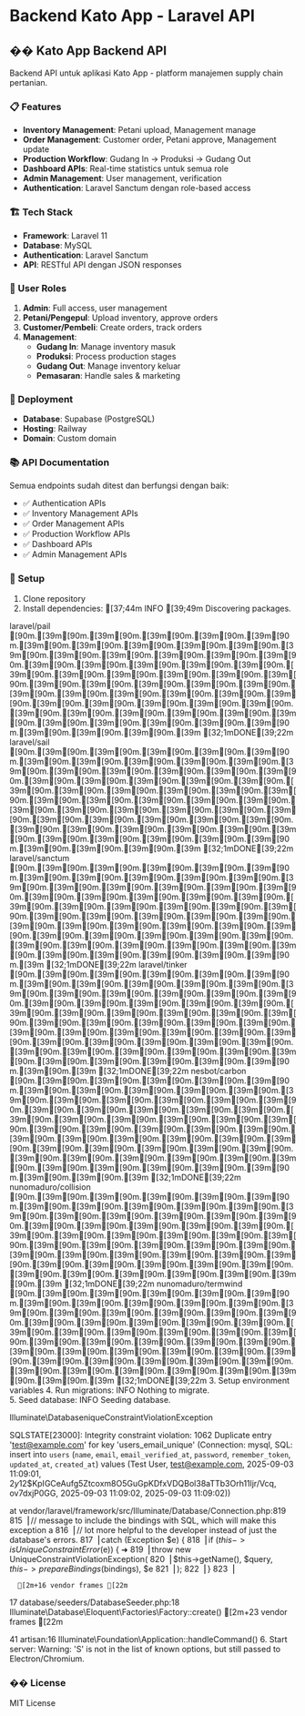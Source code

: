 # Backend Kato App - Laravel API

## �� Kato App Backend API

Backend API untuk aplikasi Kato App - platform manajemen supply chain pertanian.

### 📋 Features

- **Inventory Management**: Petani upload, Management manage
- **Order Management**: Customer order, Petani approve, Management update
- **Production Workflow**: Gudang In → Produksi → Gudang Out
- **Dashboard APIs**: Real-time statistics untuk semua role
- **Admin Management**: User management, verification
- **Authentication**: Laravel Sanctum dengan role-based access

### 🏗️ Tech Stack

- **Framework**: Laravel 11
- **Database**: MySQL
- **Authentication**: Laravel Sanctum
- **API**: RESTful API dengan JSON responses

### 👥 User Roles

1. **Admin**: Full access, user management
2. **Petani/Pengepul**: Upload inventory, approve orders
3. **Customer/Pembeli**: Create orders, track orders
4. **Management**:
   - **Gudang In**: Manage inventory masuk
   - **Produksi**: Process production stages
   - **Gudang Out**: Manage inventory keluar
   - **Pemasaran**: Handle sales & marketing

### 🚀 Deployment

- **Database**: Supabase (PostgreSQL)
- **Hosting**: Railway
- **Domain**: Custom domain

### 📚 API Documentation

Semua endpoints sudah ditest dan berfungsi dengan baik:
- ✅ Authentication APIs
- ✅ Inventory Management APIs
- ✅ Order Management APIs
- ✅ Production Workflow APIs
- ✅ Dashboard APIs
- ✅ Admin Management APIs

### 🔧 Setup

1. Clone repository
2. Install dependencies: 
  [37;44m INFO [39;49m Discovering packages.  

  laravel/pail [90m.[39m[90m.[39m[90m.[39m[90m.[39m[90m.[39m[90m.[39m[90m.[39m[90m.[39m[90m.[39m[90m.[39m[90m.[39m[90m.[39m[90m.[39m[90m.[39m[90m.[39m[90m.[39m[90m.[39m[90m.[39m[90m.[39m[90m.[39m[90m.[39m[90m.[39m[90m.[39m[90m.[39m[90m.[39m[90m.[39m[90m.[39m[90m.[39m[90m.[39m[90m.[39m[90m.[39m[90m.[39m[90m.[39m[90m.[39m[90m.[39m[90m.[39m[90m.[39m[90m.[39m[90m.[39m[90m.[39m[90m.[39m[90m.[39m[90m.[39m[90m.[39m[90m.[39m[90m.[39m[90m.[39m[90m.[39m[90m.[39m[90m.[39m[90m.[39m[90m.[39m[90m.[39m[90m.[39m[90m.[39m[90m.[39m[90m.[39m[90m.[39m [32;1mDONE[39;22m
  laravel/sail [90m.[39m[90m.[39m[90m.[39m[90m.[39m[90m.[39m[90m.[39m[90m.[39m[90m.[39m[90m.[39m[90m.[39m[90m.[39m[90m.[39m[90m.[39m[90m.[39m[90m.[39m[90m.[39m[90m.[39m[90m.[39m[90m.[39m[90m.[39m[90m.[39m[90m.[39m[90m.[39m[90m.[39m[90m.[39m[90m.[39m[90m.[39m[90m.[39m[90m.[39m[90m.[39m[90m.[39m[90m.[39m[90m.[39m[90m.[39m[90m.[39m[90m.[39m[90m.[39m[90m.[39m[90m.[39m[90m.[39m[90m.[39m[90m.[39m[90m.[39m[90m.[39m[90m.[39m[90m.[39m[90m.[39m[90m.[39m[90m.[39m[90m.[39m[90m.[39m[90m.[39m[90m.[39m[90m.[39m[90m.[39m[90m.[39m[90m.[39m[90m.[39m [32;1mDONE[39;22m
  laravel/sanctum [90m.[39m[90m.[39m[90m.[39m[90m.[39m[90m.[39m[90m.[39m[90m.[39m[90m.[39m[90m.[39m[90m.[39m[90m.[39m[90m.[39m[90m.[39m[90m.[39m[90m.[39m[90m.[39m[90m.[39m[90m.[39m[90m.[39m[90m.[39m[90m.[39m[90m.[39m[90m.[39m[90m.[39m[90m.[39m[90m.[39m[90m.[39m[90m.[39m[90m.[39m[90m.[39m[90m.[39m[90m.[39m[90m.[39m[90m.[39m[90m.[39m[90m.[39m[90m.[39m[90m.[39m[90m.[39m[90m.[39m[90m.[39m[90m.[39m[90m.[39m[90m.[39m[90m.[39m[90m.[39m[90m.[39m[90m.[39m[90m.[39m[90m.[39m[90m.[39m[90m.[39m[90m.[39m[90m.[39m[90m.[39m [32;1mDONE[39;22m
  laravel/tinker [90m.[39m[90m.[39m[90m.[39m[90m.[39m[90m.[39m[90m.[39m[90m.[39m[90m.[39m[90m.[39m[90m.[39m[90m.[39m[90m.[39m[90m.[39m[90m.[39m[90m.[39m[90m.[39m[90m.[39m[90m.[39m[90m.[39m[90m.[39m[90m.[39m[90m.[39m[90m.[39m[90m.[39m[90m.[39m[90m.[39m[90m.[39m[90m.[39m[90m.[39m[90m.[39m[90m.[39m[90m.[39m[90m.[39m[90m.[39m[90m.[39m[90m.[39m[90m.[39m[90m.[39m[90m.[39m[90m.[39m[90m.[39m[90m.[39m[90m.[39m[90m.[39m[90m.[39m[90m.[39m[90m.[39m[90m.[39m[90m.[39m[90m.[39m[90m.[39m[90m.[39m[90m.[39m[90m.[39m[90m.[39m[90m.[39m [32;1mDONE[39;22m
  nesbot/carbon [90m.[39m[90m.[39m[90m.[39m[90m.[39m[90m.[39m[90m.[39m[90m.[39m[90m.[39m[90m.[39m[90m.[39m[90m.[39m[90m.[39m[90m.[39m[90m.[39m[90m.[39m[90m.[39m[90m.[39m[90m.[39m[90m.[39m[90m.[39m[90m.[39m[90m.[39m[90m.[39m[90m.[39m[90m.[39m[90m.[39m[90m.[39m[90m.[39m[90m.[39m[90m.[39m[90m.[39m[90m.[39m[90m.[39m[90m.[39m[90m.[39m[90m.[39m[90m.[39m[90m.[39m[90m.[39m[90m.[39m[90m.[39m[90m.[39m[90m.[39m[90m.[39m[90m.[39m[90m.[39m[90m.[39m[90m.[39m[90m.[39m[90m.[39m[90m.[39m[90m.[39m[90m.[39m[90m.[39m[90m.[39m[90m.[39m[90m.[39m [32;1mDONE[39;22m
  nunomaduro/collision [90m.[39m[90m.[39m[90m.[39m[90m.[39m[90m.[39m[90m.[39m[90m.[39m[90m.[39m[90m.[39m[90m.[39m[90m.[39m[90m.[39m[90m.[39m[90m.[39m[90m.[39m[90m.[39m[90m.[39m[90m.[39m[90m.[39m[90m.[39m[90m.[39m[90m.[39m[90m.[39m[90m.[39m[90m.[39m[90m.[39m[90m.[39m[90m.[39m[90m.[39m[90m.[39m[90m.[39m[90m.[39m[90m.[39m[90m.[39m[90m.[39m[90m.[39m[90m.[39m[90m.[39m[90m.[39m[90m.[39m[90m.[39m[90m.[39m[90m.[39m[90m.[39m[90m.[39m[90m.[39m[90m.[39m[90m.[39m[90m.[39m[90m.[39m [32;1mDONE[39;22m
  nunomaduro/termwind [90m.[39m[90m.[39m[90m.[39m[90m.[39m[90m.[39m[90m.[39m[90m.[39m[90m.[39m[90m.[39m[90m.[39m[90m.[39m[90m.[39m[90m.[39m[90m.[39m[90m.[39m[90m.[39m[90m.[39m[90m.[39m[90m.[39m[90m.[39m[90m.[39m[90m.[39m[90m.[39m[90m.[39m[90m.[39m[90m.[39m[90m.[39m[90m.[39m[90m.[39m[90m.[39m[90m.[39m[90m.[39m[90m.[39m[90m.[39m[90m.[39m[90m.[39m[90m.[39m[90m.[39m[90m.[39m[90m.[39m[90m.[39m[90m.[39m[90m.[39m[90m.[39m[90m.[39m[90m.[39m[90m.[39m[90m.[39m[90m.[39m[90m.[39m[90m.[39m [32;1mDONE[39;22m
3. Setup environment variables
4. Run migrations: 
   INFO  Nothing to migrate.  
5. Seed database: 
   INFO  Seeding database.  


   Illuminate\Database niqueConstraintViolationException 

  SQLSTATE[23000]: Integrity constraint violation: 1062 Duplicate entry 'test@example.com' for key 'users_email_unique' (Connection: mysql, SQL: insert into `users` (`name`, `email`, `email_verified_at`, `password`, `remember_token`, `updated_at`, `created_at`) values (Test User, test@example.com, 2025-09-03 11:09:01, $2y$12$KpIGCeAufg5Ztcoxm8O5GuGpKDfxVDQBol38aTTb3Orh11ljr/Vcq, ov7dxjP0GG, 2025-09-03 11:09:02, 2025-09-03 11:09:02))

  at vendor/laravel/framework/src/Illuminate/Database/Connection.php:819
    815▕         // message to include the bindings with SQL, which will make this exception a
    816▕         // lot more helpful to the developer instead of just the database's errors.
    817▕         catch (Exception $e) {
    818▕             if ($this->isUniqueConstraintError($e)) {
  ➜ 819▕                 throw new UniqueConstraintViolationException(
    820▕                     $this->getName(), $query, $this->prepareBindings($bindings), $e
    821▕                 );
    822▕             }
    823▕

      [2m+16 vendor frames [22m

  17  database/seeders/DatabaseSeeder.php:18
      Illuminate\Database\Eloquent\Factories\Factory::create()
      [2m+23 vendor frames [22m

  41  artisan:16
      Illuminate\Foundation\Application::handleCommand()
6. Start server:   Warning: 'S' is not in the list of known options, but still passed to Electron/Chromium.

### �� License

MIT License
